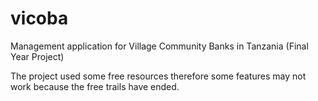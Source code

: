# vicoba
Management application for Village Community Banks in Tanzania (Final Year Project)

The project used some free resources therefore some features may not work because the free trails have ended.
